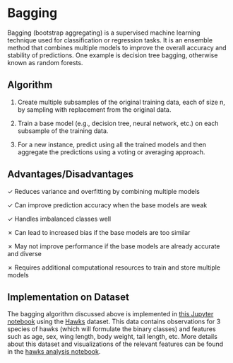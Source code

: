 # Bagging

Bagging (bootstrap aggregating) is a supervised machine learning technique used for classification or regression tasks. It is an ensemble method that combines multiple models to improve the overall accuracy and stability of predictions. One example is decision tree bagging, otherwise known as random forests.

## Algorithm

1. Create multiple subsamples of the original training data, each of size n, by sampling with replacement from the original data. 

2. Train a base model (e.g., decision tree, neural network, etc.) on each subsample of the training data.

3. For a new instance, predict using all the trained models and then aggregate the predictions using a voting or averaging approach.

## Advantages/Disadvantages

✓ Reduces variance and overfitting by combining multiple models

✓ Can improve prediction accuracy when the base models are weak

✓ Handles imbalanced classes well

✗ Can lead to increased bias if the base models are too similar

✗ May not improve performance if the base models are already accurate and diverse

✗ Requires additional computational resources to train and store multiple models

## Implementation on Dataset

The bagging algorithm discussed above is implemented in [this Jupyter notebook](https://github.com/kary5678/INDE-577/blob/main/supervised-learning/ensemble_methods/bagging/bagging.ipynb) using the [Hawks](https://github.com/kary5678/INDE-577/blob/main/Data/hawks.csv) dataset. This data contains observations for 3 species of hawks (which will formulate the binary classes) and features such as age, sex, wing length, body weight, tail length, etc. More details about this dataset and visualizations of the relevant features can be found in the [hawks analysis notebook](https://github.com/kary5678/INDE-577/blob/main/Data/hawks_analysis.ipynb).
